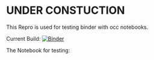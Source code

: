 # UNDER CONSTUCTION
This Repro is used for testing binder with occ notebooks.


Current Build:
[![Binder](https://mybinder.org/badge_logo.svg)](https://mybinder.org/v2/gh/GeotechnicalBIM/Geotechnical_Notebooks/main)


The Notebook for testing:
